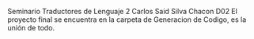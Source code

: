 Seminario Traductores de Lenguaje 2
Carlos Said Silva Chacon
D02
El proyecto final se encuentra en la carpeta de Generacion de Codigo, es la unión de todo.
